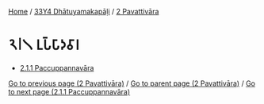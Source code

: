 
[Home](/) / [33Y4 Dhātuyamakapāḷi](...md) / [2 Pavattivāra](../33Y4/2.md)

# 𑁨𑁇𑁧 𑀉𑀧𑁆𑀧𑀸𑀤𑀯𑀸𑀭

* [2.1.1 Paccuppannavāra](2.1/2.1.1.md)

[Go to previous page (2 Pavattivāra)](../33Y4/2.md) / [Go to parent page (2 Pavattivāra)](../33Y4/2.md) / [Go to next page (2.1.1 Paccuppannavāra)](2.1/2.1.1.md)


